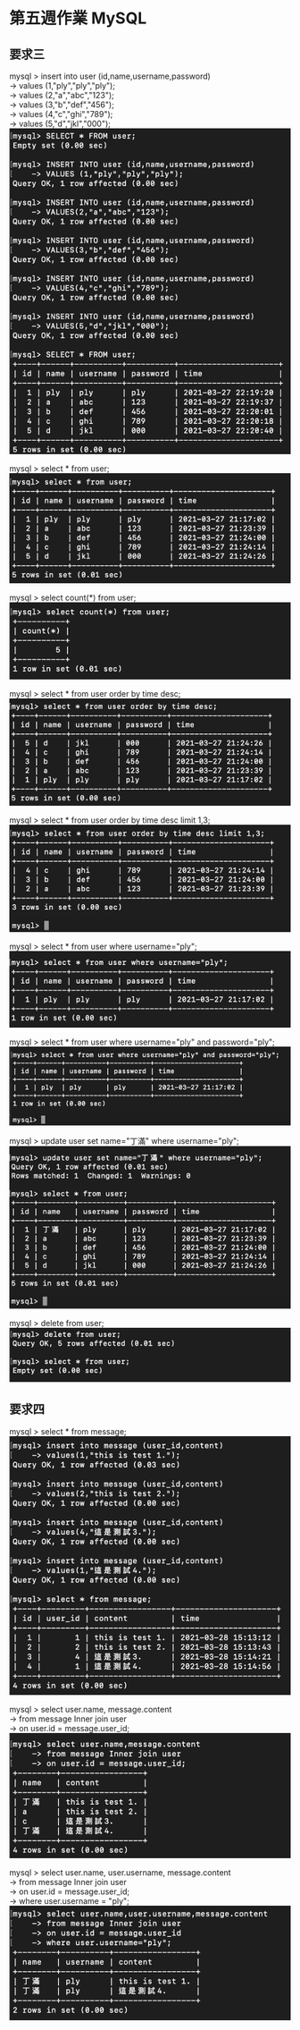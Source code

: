 # 第五週作業 MySQL

## 要求三
mysql > insert into user (id,name,username,password)
<br /> -> values (1,"ply","ply","ply");
<br /> -> values (2,"a","abc","123");
<br /> -> values (3,"b","def","456");
<br /> -> values (4,"c","ghi","789");
<br /> -> values (5,"d","jkl","000");
<br /> ![image](https://github.com/amberteng407/week5_assignment_mysql/blob/main/image/Insert.png)

mysql > select * from user;
<br />![image](https://github.com/amberteng407/week5_assignment_mysql/blob/main/image/Select%20all.png)
 
mysql > select count(*) from user;
<br />![image](https://github.com/amberteng407/week5_assignment_mysql/blob/main/image/Select%2BCount.png)

mysql > select * from user order by time desc;
<br />![image](https://github.com/amberteng407/week5_assignment_mysql/blob/main/image/Select%2BOrder%20by%20time.png)

mysql > select * from user order by time desc limit 1,3;
<br />![image](https://github.com/amberteng407/week5_assignment_mysql/blob/main/image/Select%2BOrder%20by%20time%2BLimit.png)

mysql > select * from user where username="ply";
<br />![image](https://github.com/amberteng407/week5_assignment_mysql/blob/main/image/Select%2BWhere%20username.png)

mysql > select * from user where username="ply" and password="ply";
<br />![image](https://github.com/amberteng407/week5_assignment_mysql/blob/main/image/Select%2BWhere%20username%2Cpassword.png)

mysql > update user set name="丁滿" where username="ply";
<br />![image](https://github.com/amberteng407/week5_assignment_mysql/blob/main/image/Update%20name.png)

mysql > delete from user;
<br />![image](https://github.com/amberteng407/week5_assignment_mysql/blob/main/image/Delete%20all.png)

 
## 要求四
mysql > select * from message;
<br /> ![image](https://github.com/amberteng407/week5_assignment_mysql/blob/main/image/Insert%20message.png)

mysql > select user.name, message.content
<br />  -> from message Inner join user
<br />  -> on user.id = message.user_id;
<br />  ![image](https://github.com/amberteng407/week5_assignment_mysql/blob/main/image/Join%20name.png) 

mysql > select user.name, user.username, message.content
<br />  -> from message Inner join user
<br />  -> on user.id = message.user_id;
<br />  -> where user.username = "ply";
<br />  ![image](https://github.com/amberteng407/week5_assignment_mysql/blob/main/image/Join%20username.png)
